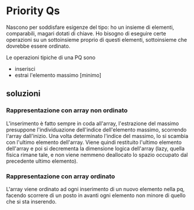 # Priority Qs

Nascono per soddisfare esigenze del tipo: ho un insieme di elementi, comparabili, magari dotati di chiave. Ho bisogno di eseguire certe operazioni su un sottoinsieme proprio di questi elementi, sottoinsieme che dovrebbe essere ordinato.

Le operazioni tipiche di una PQ sono

-   inserisci
-   estrai l'elemento massimo [minimo]

## soluzioni

### Rappresentazione con array non ordinato

L'inserimento è fatto sempre in coda all'array, l'estrazione del massimo presuppone l'individuazione dell'indice dell'elemento massimo, scorrendo l'array dall'inizio. Una volta determinato l'indice del massimo, lo si scambia con l'ultimo elemento dell'array. Viene quindi restituito l'ultimo elemento dell'array e poi si decrementa la dimensione logica dell'array (lazy, quella fisica rimane tale, e non viene nemmeno deallocato lo spazio occupato dal precedente ultimo elemento).

### Rappresentazione con array ordinato

L'array viene ordinato ad ogni inserimento di un nuovo elemento nella pq, facendo scorrere di un posto in avanti ogni elemento non minore di quello che si sta inserendo.

